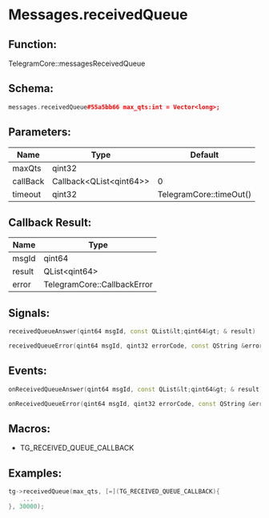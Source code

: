 # Messages.receivedQueue

## Function:

TelegramCore::messagesReceivedQueue

## Schema:

```c++
messages.receivedQueue#55a5bb66 max_qts:int = Vector<long>;
```
## Parameters:

|Name|Type|Default|
|----|----|-------|
|maxQts|qint32||
|callBack|Callback&lt;QList&lt;qint64&gt;&gt;|0|
|timeout|qint32|TelegramCore::timeOut()|

## Callback Result:

|Name|Type|
|----|----|
|msgId|qint64|
|result|QList&lt;qint64&gt;|
|error|TelegramCore::CallbackError|

## Signals:

```c++
receivedQueueAnswer(qint64 msgId, const QList&lt;qint64&gt; & result)
```
```c++
receivedQueueError(qint64 msgId, qint32 errorCode, const QString &errorText)
```

## Events:

```c++
onReceivedQueueAnswer(qint64 msgId, const QList&lt;qint64&gt; & result)
```
```c++
onReceivedQueueError(qint64 msgId, qint32 errorCode, const QString &errorText)
```

## Macros:

* TG_RECEIVED_QUEUE_CALLBACK

## Examples:

```c++
tg->receivedQueue(max_qts, [=](TG_RECEIVED_QUEUE_CALLBACK){
    ...
}, 30000);
```
